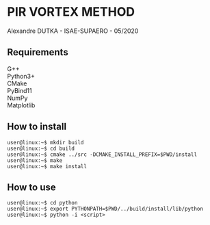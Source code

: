 # PIR VORTEX METHOD
Alexandre DUTKA - ISAE-SUPAERO - 05/2020

## Requirements
G++  
Python3+  
CMake  
PyBind11  
NumPy  
Matplotlib  

## How to install
```console
user@linux:~$ mkdir build  
user@linux:~$ cd build  
user@linux:~$ cmake ../src -DCMAKE_INSTALL_PREFIX=$PWD/install  
user@linux:~$ make  
user@linux:~$ make install  
```

## How to use
```console
user@linux:~$ cd python
user@linux:~$ export PYTHONPATH=$PWD/../build/install/lib/python
user@linux:~$ python -i <script>
```
